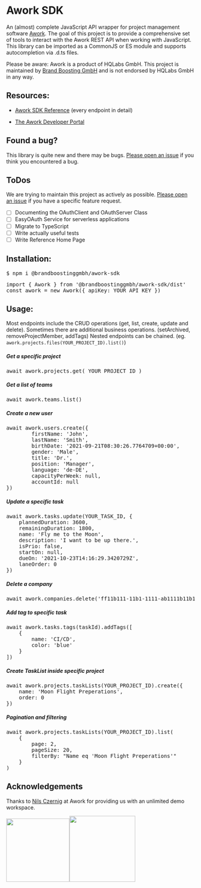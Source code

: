 # Awork SDK

An (almost) complete JavaScript API wrapper for project management software [Awork](https://awork.io).
The goal of this project is to provide a comprehensive set of tools to interact with the Awork REST API when working with JavaScript.
This library can be imported as a CommonJS or ES module and supports autocompletion via .d.ts files.

Please be aware: Awork is a product of HQLabs GmbH. This project is maintained by [Brand Boosting GmbH](https://brand-boosting.de) and is not endorsed by HQLabs GmbH in any way.

## Resources:

* [Awork SDK Reference](https://brand-boosting-gmbh.github.io/awork-sdk/index.html) (every endpoint in detail)

* [The Awork Developer Portal](https://developers.awork.io/)

## Found a bug?

This library is quite new and there may be bugs. [Please open an issue](https://github.com/Brand-Boosting-GmbH/awork-sdk/issues) if you think you encountered a bug.

## ToDos

We are trying to maintain this project as actively as possible.
[Please open an issue](https://github.com/Brand-Boosting-GmbH/awork-sdk/issues) if you have a specific feature request.

- [ ] Documenting the OAuthClient and OAuthServer Class
- [ ] EasyOAuth Service for serverless applications
- [ ] Migrate to TypeScript
- [ ] Write actually useful tests
- [ ] Write Reference Home Page

## Installation:

<pre>
$ npm i @brandboostinggmbh/awork-sdk
</pre>

<pre>
import { Awork } from '@brandboostinggmbh/awork-sdk/dist'
const awork = new Awork({ apiKey: YOUR_API_KEY })
</pre>

## Usage:

Most endpoints include the CRUD operations (get, list, create, update and delete).
Sometimes there are additional business operations. (setArchived, removeProjectMember, addTags)
Nested endpoints can be chained. (eg. ```awork.projects.files(YOUR_PROJECT_ID).list()```)


##### Get a specific project

<pre>
await awork.projects.get( YOUR_PROJECT_ID )
</pre>

##### Get a list of teams

<pre>
await awork.teams.list()
</pre>

##### Create a new user

<pre>
await awork.users.create({
        firstName: 'John', 
        lastName: 'Smith',
        birthDate: '2021-09-21T08:30:26.7764709+00:00',
        gender: 'Male',
        title: 'Dr.',
        position: 'Manager',
        language: 'de-DE',
        capacityPerWeek: null,
        accountId: null
})
</pre>

##### Update a specific task

<pre>
await awork.tasks.update(YOUR_TASK_ID, {
    plannedDuration: 3600,
    remainingDuration: 1800,
    name: 'Fly me to the Moon',
    description: 'I want to be up there.',
    isPrio: false,
    startOn: null,
    dueOn: '2021-10-23T14:16:29.3420729Z',
    laneOrder: 0
})
</pre>

##### Delete a company

<pre>
await awork.companies.delete('ff11b111-11b1-1111-ab1111b11b11')
</pre>

##### Add tag to specific task

<pre>
await awork.tasks.tags(taskId).addTags([
    {
        name: 'CI/CD',
        color: 'blue'
    }
])
</pre>

##### Create TaskList inside specific project

<pre>
await awork.projects.taskLists(YOUR_PROJECT_ID).create({
    name: 'Moon Flight Preperations',
    order: 0
})
</pre>

##### Pagination and filtering

<pre>
await awork.projects.taskLists(YOUR_PROJECT_ID).list(
    {
        page: 2,
        pageSize: 20,
        filterBy: "Name eq 'Moon Flight Preperations'"
    }
)
</pre>

## Acknowledgements

Thanks to [Nils Czernig](https://www.linkedin.com/in/nils-czernig-301a1160/) at Awork for providing us with an unlimited demo workspace.

<img title="" src="https://brand-boosting-gmbh.github.io/awork-sdk/assets/brandboosting.png" alt="" width="169"><img title="" src="https://brand-boosting-gmbh.github.io/awork-sdk/assets/awork.png" alt="" width="176">


